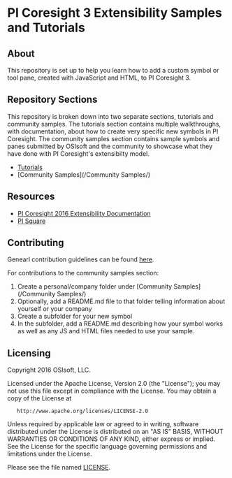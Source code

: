 # PI Coresight 3 Extensibility Samples and Tutorials
## About
This repository is set up to help you learn how to add a custom symbol or tool pane, created with JavaScript and HTML, to PI Coresight 3.

## Repository Sections
This repository is broken down into two separate sections, tutorials and community samples. The tutorials section contains multiple walkthroughs, with documentation, about how to create very specific new symbols in PI Coresight. The community samples section contains sample symbols and panes submitted by OSIsoft and the community to showcase what they have done with PI Coresight's extensibilty model.

* [Tutorials](/tutorials/)
* [Community Samples](/Community Samples/)

## Resources
* [PI Coresight 2016 Extensibility Documentation](https://techsupport.osisoft.com/Viewer/File/392201e9-c634-4e66-b161-fb4ce000db00)
* [PI Square](https://pisquare.osisoft.com/)

## Contributing
Genearl contribution guidelines can be found [here](https://github.com/osisoft/contributing).

For contributions to the community samples section:

1. Create a personal/company folder under [Community Samples](/Community Samples/)
1. Optionally, add a README.md file to that folder telling information about yourself or your company
1. Create a subfolder for your new symbol
1. In the subfolder, add a README.md describing how your symbol works as well as any JS and HTML files needed to use your sample.

## Licensing
Copyright 2016 OSIsoft, LLC.

   Licensed under the Apache License, Version 2.0 (the "License");
   you may not use this file except in compliance with the License.
   You may obtain a copy of the License at

       http://www.apache.org/licenses/LICENSE-2.0

   Unless required by applicable law or agreed to in writing, software
   distributed under the License is distributed on an "AS IS" BASIS,
   WITHOUT WARRANTIES OR CONDITIONS OF ANY KIND, either express or implied.
   See the License for the specific language governing permissions and
   limitations under the License.

Please see the file named [LICENSE](LICENSE).
